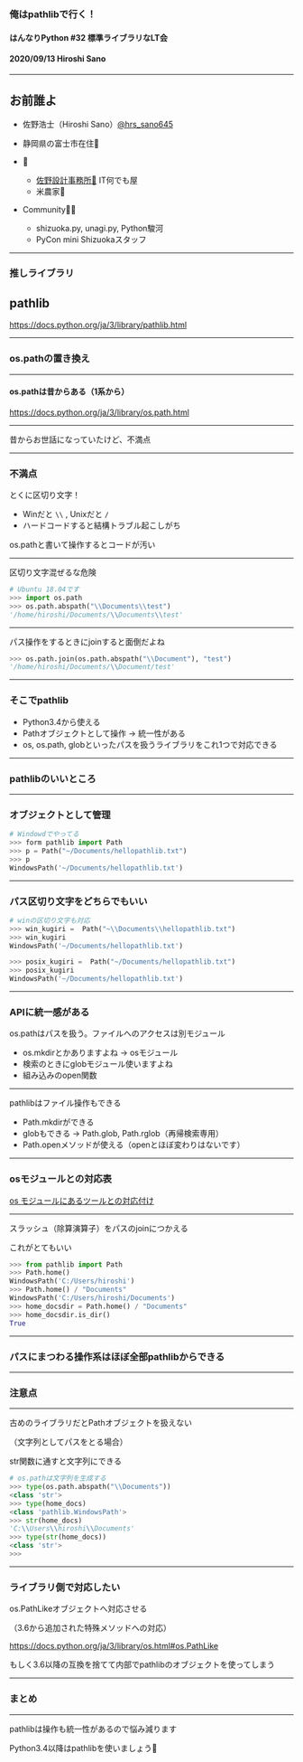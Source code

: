 ### 俺はpathlibで行く！

#### はんなりPython #32 標準ライブラリなLT会

#### 2020/09/13 Hiroshi Sano

---

## お前誰よ

- 佐野浩士（Hiroshi Sano）[@hrs_sano645](https://twitter.com/hrs_sano645)
- 静岡県の富士市在住🗻

- 💼
    - [佐野設計事務所🚗](https://sano-design.info) IT何でも屋
    - 米農家🌾

- Community🧑‍💻
    - shizuoka.py, unagi.py, Python駿河
    - PyCon mini Shizuokaスタッフ

---

### 推しライブラリ

## pathlib

https://docs.python.org/ja/3/library/pathlib.html

---

### os.pathの置き換え

---

#### os.pathは昔からある（1系から）

https://docs.python.org/ja/3/library/os.path.html

---

昔からお世話になっていたけど、不満点

---

### 不満点

とくに区切り文字！

  - Winだと `\\` , Unixだと `/`
  - ハードコードすると結構トラブル起こしがち

os.pathと書いて操作するとコードが汚い

---

区切り文字混ぜるな危険

```python
# Ubuntu 18.04です
>>> import os.path
>>> os.path.abspath("\\Documents\\test")
'/home/hiroshi/Documents/\\Documents\\test'
```

---

パス操作をするときにjoinすると面倒だよね

```python
>>> os.path.join(os.path.abspath("\\Document"), "test")
'/home/hiroshi/Documents/\\Document/test'
```

---

### そこでpathlib

- Python3.4から使える
- Pathオブジェクトとして操作 -> 統一性がある
- os, os.path, globといったパスを扱うライブラリをこれ1つで対応できる

---

### pathlibのいいところ

---

### オブジェクトとして管理

```python
# Windowdでやってる
>>> form pathlib import Path
>>> p = Path("~/Documents/hellopathlib.txt")
>>> p
WindowsPath('~/Documents/hellopathlib.txt')
```

---

### パス区切り文字をどちらでもいい

```python
# winの区切り文字も対応
>>> win_kugiri =  Path("~\\Documents\\hellopathlib.txt")
>>> win_kugiri
WindowsPath('~/Documents/hellopathlib.txt')

>>> posix_kugiri =  Path("~/Documents/hellopathlib.txt")
>>> posix_kugiri
WindowsPath('~/Documents/hellopathlib.txt')

```

---

### APIに統一感がある

os.pathはパスを扱う。ファイルへのアクセスは別モジュール

- os.mkdirとかありますよね -> osモジュール
- 検索のときにglobモジュール使いますよね
- 組み込みのopen関数

---

pathlibはファイル操作もできる

- Path.mkdirができる
- globもできる -> Path.glob, Path.rglob（再帰検索専用）
- Path.openメソッドが使える（openとほぼ変わりはないです）

---

### osモジュールとの対応表

[os モジュールにあるツールとの対応付け](https://docs.python.org/ja/3/library/pathlib.html#correspondence-to-tools-in-the-os-module)

---

スラッシュ（除算演算子）をパスのjoinにつかえる

これがとてもいい

```python
>>> from pathlib import Path
>>> Path.home()
WindowsPath('C:/Users/hiroshi')
>>> Path.home() / "Documents"
WindowsPath('C:/Users/hiroshi/Documents')
>>> home_docsdir = Path.home() / "Documents"
>>> home_docsdir.is_dir()
True
```

---

### パスにまつわる操作系はほぼ全部pathlibからできる

---

### 注意点

---

古めのライブラリだとPathオブジェクトを扱えない

（文字列としてパスをとる場合）

str関数に通すと文字列にできる

```python
# os.pathは文字列を生成する
>>> type(os.path.abspath("\\Documents"))
<class 'str'>
>>> type(home_docs)
<class 'pathlib.WindowsPath'>
>>> str(home_docs)
'C:\\Users\\hiroshi\\Documents'
>>> type(str(home_docs))
<class 'str'>
>>>
```

---

### ライブラリ側で対応したい

os.PathLikeオブジェクトへ対応させる

（3.6から追加された特殊メソッドへの対応）

https://docs.python.org/ja/3/library/os.html#os.PathLike

もしく3.6以降の互換を捨てて内部でpathlibのオブジェクトを使ってしまう

---

### まとめ

---

pathlibは操作も統一性があるので悩み減ります

Python3.4以降はpathlibを使いましょう💪
